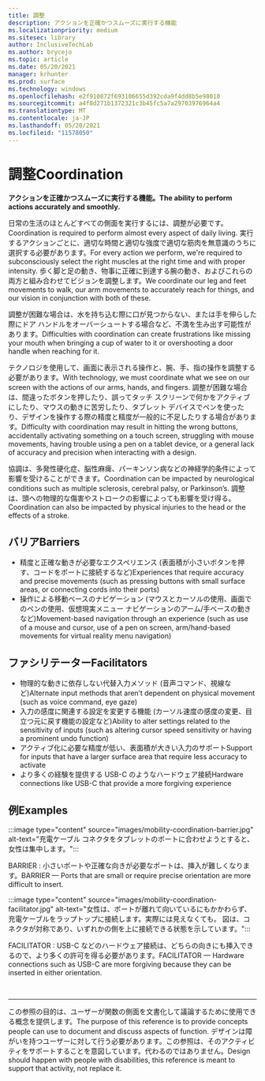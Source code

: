 ```yaml
---
title: 調整
description: アクションを正確かつスムーズに実行する機能
ms.localizationpriority: medium
ms.sitesec: library
author: InclusiveTechLab
ms.author: brycejo
ms.topic: article
ms.date: 05/20/2021
manager: krhunter
ms.prod: surface
ms.technology: windows
ms.openlocfilehash: e2f910872f693106655d392cda9f4dd8b5e98010
ms.sourcegitcommit: a4f8d271b1372321c3b45fc5a7a29703976964a4
ms.translationtype: MT
ms.contentlocale: ja-JP
ms.lasthandoff: 05/20/2021
ms.locfileid: "11578050"
---
```

# <a name="coordination"></a><span data-ttu-id="214ce-103">調整</span><span class="sxs-lookup"><span data-stu-id="214ce-103">Coordination</span></span>

**<span data-ttu-id="214ce-104">アクションを正確かつスムーズに実行する機能。</span><span class="sxs-lookup"><span data-stu-id="214ce-104">The ability to perform actions accurately and smoothly.</span></span>**

<span data-ttu-id="214ce-105">日常の生活のほとんどすべての側面を実行するには、調整が必要です。</span><span class="sxs-lookup"><span data-stu-id="214ce-105">Coordination is required to perform almost every aspect of daily living.</span></span> <span data-ttu-id="214ce-106">実行するアクションごとに、適切な時間と適切な強度で適切な筋肉を無意識のうちに選択する必要があります。</span><span class="sxs-lookup"><span data-stu-id="214ce-106">For every action we perform, we're required to subconsciously select the right muscles at the right time and with proper intensity.</span></span> <span data-ttu-id="214ce-107">歩く脚と足の動き、物事に正確に到達する腕の動き、およびこれらの両方と組み合わせてビジョンを調整します。</span><span class="sxs-lookup"><span data-stu-id="214ce-107">We coordinate our leg and feet movements to walk, our arm movements to accurately reach for things, and our vision in conjunction with both of these.</span></span>

<span data-ttu-id="214ce-108">調整が困難な場合は、水を持ち込む際に口が見つからない、または手を伸らした際にドア ハンドルをオーバーシュートする場合など、不満を生み出す可能性があります。</span><span class="sxs-lookup"><span data-stu-id="214ce-108">Difficulties with coordination can create frustrations like missing your mouth when bringing a cup of water to it or overshooting a door handle when reaching for it.</span></span>

<span data-ttu-id="214ce-109">テクノロジを使用して、画面に表示される操作と、腕、手、指の操作を調整する必要があります。</span><span class="sxs-lookup"><span data-stu-id="214ce-109">With technology, we must coordinate what we see on our screen with the actions of our arms, hands, and fingers.</span></span> <span data-ttu-id="214ce-110">調整が困難な場合は、間違ったボタンを押したり、誤ってタッチ スクリーンで何かをアクティブにしたり、マウスの動きに苦労したり、タブレット デバイスでペンを使ったり、デザインを操作する際の精度と精度が一般的に不足したりする場合があります。</span><span class="sxs-lookup"><span data-stu-id="214ce-110">Difficulty with coordination may result in hitting the wrong buttons, accidentally activating something on a touch screen, struggling with mouse movements, having trouble using a pen on a tablet device, or a general lack of accuracy and precision when interacting with a design.</span></span>

<span data-ttu-id="214ce-111">協調は、多発性硬化症、脳性麻痺、パーキンソン病などの神経学的条件によって影響を受けることができます。</span><span class="sxs-lookup"><span data-stu-id="214ce-111">Coordination can be impacted by neurological conditions such as multiple sclerosis, cerebral palsy, or Parkinson’s.</span></span> <span data-ttu-id="214ce-112">調整は、頭への物理的な傷害やストロークの影響によっても影響を受け得る。</span><span class="sxs-lookup"><span data-stu-id="214ce-112">Coordination can also be impacted by physical injuries to the head or the effects of a stroke.</span></span>

## <a name="barriers"></a><span data-ttu-id="214ce-113">バリア</span><span class="sxs-lookup"><span data-stu-id="214ce-113">Barriers</span></span>

* <span data-ttu-id="214ce-114">精度と正確な動きが必要なエクスペリエンス (表面積が小さいボタンを押す、コードをポートに接続するなど)</span><span class="sxs-lookup"><span data-stu-id="214ce-114">Experiences that require accuracy and precise movements (such as pressing buttons with small surface areas, or connecting cords into their ports)</span></span>
* <span data-ttu-id="214ce-115">操作による移動ベースのナビゲーション (マウスとカーソルの使用、画面でのペンの使用、仮想現実メニュー ナビゲーションのアーム/手ベースの動きなど)</span><span class="sxs-lookup"><span data-stu-id="214ce-115">Movement-based navigation through an experience (such as use of a mouse and cursor, use of a pen on screen, arm/hand-based movements for virtual reality menu navigation)</span></span>

## <a name="facilitators"></a><span data-ttu-id="214ce-116">ファシリテーター</span><span class="sxs-lookup"><span data-stu-id="214ce-116">Facilitators</span></span>
* <span data-ttu-id="214ce-117">物理的な動きに依存しない代替入力メソッド (音声コマンド、視線など)</span><span class="sxs-lookup"><span data-stu-id="214ce-117">Alternate input methods that aren’t dependent on physical movement (such as voice command, eye gaze)</span></span>
* <span data-ttu-id="214ce-118">入力の感度に関連する設定を変更する機能 (カーソル速度の感度の変更、目立つ元に戻す機能の設定など)</span><span class="sxs-lookup"><span data-stu-id="214ce-118">Ability to alter settings related to the sensitivity of inputs (such as altering cursor speed sensitivity or having a prominent undo function)</span></span>
* <span data-ttu-id="214ce-119">アクティブ化に必要な精度が低い、表面積が大きい入力のサポート</span><span class="sxs-lookup"><span data-stu-id="214ce-119">Support for inputs that have a larger surface area that require less accuracy to activate</span></span>
* <span data-ttu-id="214ce-120">より多くの経験を提供する USB-C のようなハードウェア接続</span><span class="sxs-lookup"><span data-stu-id="214ce-120">Hardware connections like USB-C that provide a more forgiving experience</span></span>


## <a name="examples"></a><span data-ttu-id="214ce-121">例</span><span class="sxs-lookup"><span data-stu-id="214ce-121">Examples</span></span>

:::image type="content" source="images/mobility-coordination-barrier.jpg" alt-text="充電ケーブル コネクタをタブレットのポートに合わせようとすると、女性は集中します。":::

<span data-ttu-id="214ce-123">BARRIER : 小さいポートや正確な向きが必要なポートは、挿入が難しくなります。</span><span class="sxs-lookup"><span data-stu-id="214ce-123">BARRIER — Ports that are small or require precise orientation are more difficult to insert.</span></span>

:::image type="content" source="images/mobility-coordination-facilitator.jpg" alt-text="女性は、ポートが離れて向いているにもかかわらず、充電ケーブルをラップトップに接続します。実際には見えなくても。 図は、コネクタが対称であり、いずれかの側を上に接続できる状態を示しています。":::

<span data-ttu-id="214ce-126">FACILITATOR : USB-C などのハードウェア接続は、どちらの向きにも挿入できるので、より多くの許可を得る必要があります。</span><span class="sxs-lookup"><span data-stu-id="214ce-126">FACILITATOR — Hardware connections such as USB-C are more forgiving because they can be inserted in either orientation.</span></span>

&nbsp;

[comment]: # (フッター ステートメント)
___
<span data-ttu-id="214ce-128">この参照の目的は、ユーザーが関数の側面を文書化して議論するために使用できる概念を提供します。</span><span class="sxs-lookup"><span data-stu-id="214ce-128">The purpose of this reference is to provide concepts people can use to document and discuss aspects of function.</span></span> <span data-ttu-id="214ce-129">デザインは障がいを持つユーザーに対して行う必要があります。この参照は、そのアクティビティをサポートすることを意図しています。代わるのではありません。</span><span class="sxs-lookup"><span data-stu-id="214ce-129">Design should happen with people with disabilities, this reference is meant to support that activity, not replace it.</span></span> 